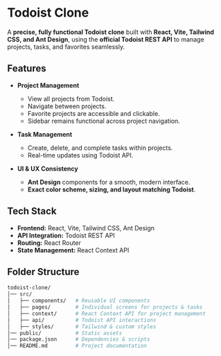 #  Todoist Clone

A **precise, fully functional Todoist clone** built with **React, Vite, Tailwind CSS, and Ant Design**, using the **official Todoist REST API** to manage projects, tasks, and favorites seamlessly.

## Features

- **Project Management**  
  - View all projects from Todoist.  
  - Navigate between projects.  
  - Favorite projects are accessible and clickable.  
  - Sidebar remains functional across project navigation.  

- **Task Management**  
  - Create, delete, and complete tasks within projects.  
  - Real-time updates using Todoist API.  

- **UI & UX Consistency**  
  - **Ant Design** components for a smooth, modern interface.  
  - **Exact color scheme, sizing, and layout matching Todoist**.  

##  Tech Stack

- **Frontend:** React, Vite, Tailwind CSS, Ant Design  
- **API Integration:** Todoist REST API  
- **Routing:** React Router  
- **State Management:** React Context API  

## Folder Structure

```bash
todoist-clone/
│── src/
│   ├── components/   # Reusable UI components
│   ├── pages/        # Individual screens for projects & tasks
│   ├── context/      # React Context API for project management
│   ├── api/          # Todoist API interactions
│   ├── styles/       # Tailwind & custom styles
│── public/           # Static assets
│── package.json      # Dependencies & scripts
│── README.md         # Project documentation